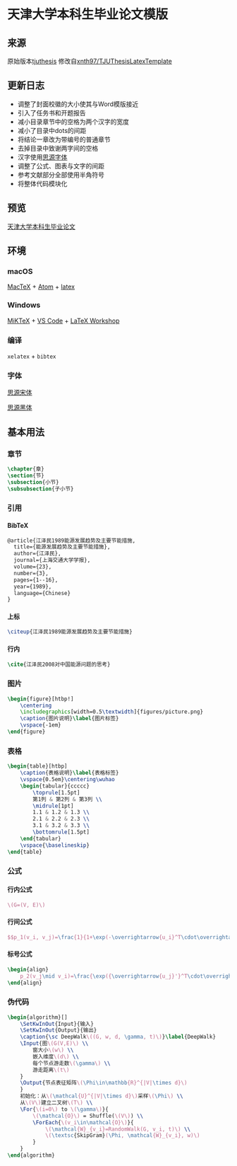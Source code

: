 # 天津大学本科生毕业论文模版
## 来源
原始版本[tjuthesis](https://code.google.com/archive/p/tjuthesis/)
修改自[xnth97/TJUThesisLatexTemplate](https://github.com/xnth97/TJUThesisLatexTemplate)

## 更新日志
+ 调整了封面校徽的大小使其与Word模版接近
+ 引入了任务书和开题报告
+ 减小目录章节中的空格为两个汉字的宽度
+ 减小了目录中dots的间距
+ 将结论一章改为带编号的普通章节
+ 去掉目录中致谢两字间的空格
+ 汉字使用[思源字体](https://source.typekit.com/source-han-serif/cn/)
+ 调整了公式、图表与文字的间距
+ 参考文献部分全部使用半角符号
+ 将整体代码模块化

## 预览
[天津大学本科生毕业论文](https://github.com/liangzhenduo0608/TJU-thesis-template/blob/master/main.pdf)

## 环境
### macOS
[MacTeX](https://www.tug.org/mactex/) + [Atom](https://atom.io/) + [latex](https://atom.io/packages/latex)

### Windows
[MiKTeX](https://miktex.org/) + [VS Code](https://code.visualstudio.com/) + [LaTeX Workshop](https://marketplace.visualstudio.com/items?itemName=James-Yu.latex-workshop)

### 编译
`xelatex` + `bibtex`

### 字体
[思源宋体](https://raw.githubusercontent.com/adobe-fonts/source-han-serif/release/SubsetOTF/SourceHanSerifCN.zip)

[思源黑体](https://raw.githubusercontent.com/adobe-fonts/source-han-sans/release/SubsetOTF/SourceHanSansCN.zip)

## 基本用法
### 章节
```tex
\chapter{章}
\section{节}
\subsection{小节}
\subsubsection{子小节}
```

### 引用
#### BibTeX
```tex
@article{江泽民1989能源发展趋势及主要节能措施,
  title={能源发展趋势及主要节能措施},
  author={江泽民},
  journal={上海交通大学学报},
  volume={23},
  number={3},
  pages={1--16},
  year={1989},
  language={Chinese}
}
```

#### 上标
```tex
\citeup{江泽民1989能源发展趋势及主要节能措施}
```

#### 行内
```tex
\cite{江泽民2008对中国能源问题的思考}
```

### 图片
```tex
\begin{figure}[htbp!]
	\centering
	\includegraphics[width=0.5\textwidth]{figures/picture.png}
	\caption{图片说明}\label{图片标签}
	\vspace{-1em}
\end{figure}
```

### 表格
```tex
\begin{table}[htbp]
	\caption{表格说明}\label{表格标签}
	\vspace{0.5em}\centering\wuhao
	\begin{tabular}{ccccc}
		\toprule[1.5pt]
		第1列 & 第2列 & 第3列 \\
		\midrule[1pt]
		1.1 & 1.2 & 1.3 \\
		2.1 & 2.2 & 2.3 \\
		3.1 & 3.2 & 3.3 \\
		\bottomrule[1.5pt]
	\end{tabular}
	\vspace{\baselineskip}
\end{table}
```

### 公式
#### 行内公式
```tex
\(G=(V, E)\)
```
#### 行间公式
```tex
$$p_1(v_i, v_j)=\frac{1}{1+\exp(-\overrightarrow{u_i}^T\cdot\overrightarrow{u_j})}$$
```
#### 标号公式
```tex
\begin{align}
	p_2(v_j\mid v_i)=\frac{\exp({\overrightarrow{u_j}'}^T\cdot\overrightarrow{u_i})}{\sum_{k=1}^{|V|}\exp({\overrightarrow{u_k}'^T\cdot\overrightarrow{u_i})}}\label{p2}
\end{align}
```

### 伪代码
```tex
\begin{algorithm}[]
	\SetKwInOut{Input}{输入}
	\SetKwInOut{Output}{输出}
	\caption{\sc DeepWalk\((G, w, d, \gamma, t)\)}\label{DeepWalk}
	\Input{图\(G(V,E)\) \\
		窗大小\(w\) \\
		嵌入维度\(d\) \\
		每个节点游走数\(\gamma\) \\
		游走距离\(t\)
	}
	\Output{节点表征矩阵\(\Phi\in\mathbb{R}^{|V|\times d}\)
	}
	初始化：从\(\mathcal{U}^{|V|\times d}\)采样\(\Phi\) \\
	从\(V\)建立二叉树\(T\) \\
	\For{\(i=0\) to \(\gamma\)}{
		\(\mathcal{O}\) = Shuffle(\(V\)) \\
		\ForEach{\(v_i\in\mathcal{O}\)}{
			\(\mathcal{W}_{v_i}=RandomWalk(G, v_i, t)\) \\
			\(\textsc{SkipGram}(\Phi, \mathcal{W}_{v_i}, w)\)
		}
	}
\end{algorithm}
```

